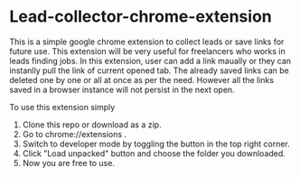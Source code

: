 # Lead-collector-chrome-extension

This is a simple google chrome extension to collect leads or save links for future use. This extension will be very useful for freelancers who works in leads finding jobs.
In this extension, user can add a link maually or they can instanlly pull the link of current opened tab. The already saved links can be deleted one by one or all at once as per the need.
However all the links saved in a browser instance will not persist in the next open.

To use this extension simply 
 1. Clone this repo or download as a zip.
 2. Go to chrome://extensions .
 3. Switch to developer mode by toggling the button in the top right corner.
 4. Click "Load unpacked" button and choose the folder you downloaded.
 5. Now you are free to use.
